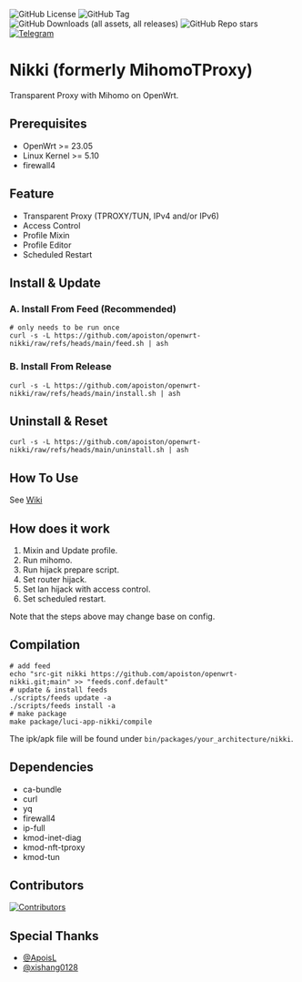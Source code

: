 ![GitHub License](https://img.shields.io/github/license/nikkinikki-org/OpenWrt-nikki?style=for-the-badge&logo=github) ![GitHub Tag](https://img.shields.io/github/v/release/nikkinikki-org/OpenWrt-nikki?style=for-the-badge&logo=github) ![GitHub Downloads (all assets, all releases)](https://img.shields.io/github/downloads/nikkinikki-org/OpenWrt-nikki/total?style=for-the-badge&logo=github) ![GitHub Repo stars](https://img.shields.io/github/stars/nikkinikki-org/OpenWrt-nikki?style=for-the-badge&logo=github) [![Telegram](https://img.shields.io/badge/Contact-Telegram-26A5E4?style=for-the-badge&logo=telegram)](https://t.me/mugen_nikki)

# Nikki (formerly MihomoTProxy)

Transparent Proxy with Mihomo on OpenWrt.

## Prerequisites

- OpenWrt >= 23.05
- Linux Kernel >= 5.10
- firewall4

## Feature

- Transparent Proxy (TPROXY/TUN, IPv4 and/or IPv6)
- Access Control
- Profile Mixin
- Profile Editor
- Scheduled Restart

## Install & Update

### A. Install From Feed (Recommended)

```shell
# only needs to be run once
curl -s -L https://github.com/apoiston/openwrt-nikki/raw/refs/heads/main/feed.sh | ash
```

### B. Install From Release

```shell
curl -s -L https://github.com/apoiston/openwrt-nikki/raw/refs/heads/main/install.sh | ash
```

## Uninstall & Reset

```shell
curl -s -L https://github.com/apoiston/openwrt-nikki/raw/refs/heads/main/uninstall.sh | ash
```

## How To Use

See [Wiki](https://github.com/apoiston/openwrt-nikki/wiki)

## How does it work

1. Mixin and Update profile.
2. Run mihomo.
3. Run hijack prepare script.
4. Set router hijack.
5. Set lan hijack with access control.
6. Set scheduled restart.

Note that the steps above may change base on config.

## Compilation

```shell
# add feed
echo "src-git nikki https://github.com/apoiston/openwrt-nikki.git;main" >> "feeds.conf.default"
# update & install feeds
./scripts/feeds update -a
./scripts/feeds install -a
# make package
make package/luci-app-nikki/compile
```

The ipk/apk file will be found under `bin/packages/your_architecture/nikki`.

## Dependencies

- ca-bundle
- curl
- yq
- firewall4
- ip-full
- kmod-inet-diag
- kmod-nft-tproxy
- kmod-tun

## Contributors

[![Contributors](https://contrib.rocks/image?repo=nikkinikki-org/OpenWrt-nikki)](https://github.com/apoiston/openwrt-nikki/graphs/contributors)

## Special Thanks

- [@ApoisL](https://github.com/apoiston)
- [@xishang0128](https://github.com/xishang0128)
